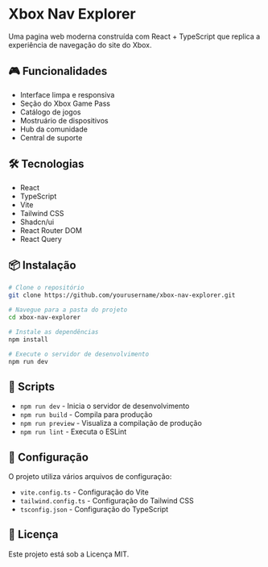 # Xbox Nav Explorer

Uma pagina web moderna construída com React + TypeScript que replica a experiência de navegação do site do Xbox.

## 🎮 Funcionalidades

- Interface limpa e responsiva
- Seção do Xbox Game Pass
- Catálogo de jogos
- Mostruário de dispositivos
- Hub da comunidade
- Central de suporte

## 🛠️ Tecnologias

- React
- TypeScript
- Vite
- Tailwind CSS
- Shadcn/ui
- React Router DOM
- React Query

## 📦 Instalação

```bash
# Clone o repositório
git clone https://github.com/yourusername/xbox-nav-explorer.git

# Navegue para a pasta do projeto
cd xbox-nav-explorer

# Instale as dependências
npm install

# Execute o servidor de desenvolvimento
npm run dev
```

## 🚀 Scripts

- `npm run dev` - Inicia o servidor de desenvolvimento
- `npm run build` - Compila para produção
- `npm run preview` - Visualiza a compilação de produção
- `npm run lint` - Executa o ESLint

## 🔧 Configuração

O projeto utiliza vários arquivos de configuração:

- `vite.config.ts` - Configuração do Vite
- `tailwind.config.ts` - Configuração do Tailwind CSS
- `tsconfig.json` - Configuração do TypeScript

## 📝 Licença

Este projeto está sob a Licença MIT.
